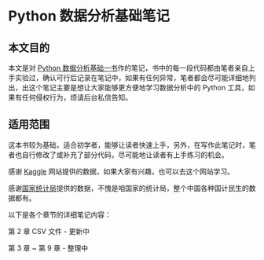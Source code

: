 # Python 数据分析基础笔记

## 本文目的

本文是对 [Python 数据分析基础一书](https://www.ituring.com.cn/book/1912)作的笔记，书中的每一段代码都由笔者亲自上手实验过，确认可行后记录在笔记中，如果有任何异常，笔者都会尽可能详细地列出，出这个笔记主要是想让大家能够更方便地学习数据分析中的 Python 工具，如果有任何侵权行为，烦请后台私信告知。

## 适用范围

这本书较为基础，适合初学者，能够让读者快速上手，另外，在写作此笔记时，笔者也自行修改了或补充了部分代码，尽可能地让读者有上手练习的机会。

感谢 [Kaggle](https://www.kaggle.com) 网站提供的数据，如果大家有兴趣，也可以去这个网站学习。

感谢[国家统计局](http://www.stats.gov.cn)提供的数据，不愧是咱国家的统计局，整个中国各种国计民生的数据都有。





以下是各个章节的详细笔记内容：

第 2 章 CSV 文件 - 更新中

第 3 章  ~ 第 9 章 - 整理中

